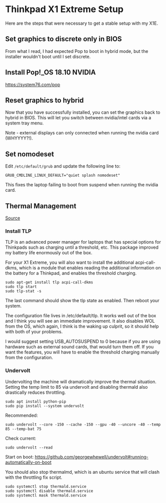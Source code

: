 Thinkpad X1 Extreme Setup
=========================

Here are the steps that were necessary to get a stable setup with my X1E.

## Set graphics to discrete only in BIOS

From what I read, I had expected Pop to boot in hybrid mode, but the installer wouldn't boot until I set discrete.

## Install Pop!_OS 18.10 NVIDIA

https://system76.com/pop

## Reset graphics to hybrid

Now that you have successfully installed, you can set the graphics back to hybrid in BIOS. This will let you switch between nvidia/intel cards via a system tray menu.

Note - external displays can only connected when running the nvidia card (WHYYYY?!).

## Set nomodeset

Edit `/etc/default/grub` and update the following line to:

```
GRUB_CMDLINE_LINUX_DEFAULT="quiet splash nomodeset"
```

This fixes the laptop failing to boot from suspend when running the nvidia card.

## Thermal Management

[Source](https://old.reddit.com/r/thinkpad/comments/9xye6l/thinkpad_x1_extreme_running_kubuntu_ubuntu_1804/)

### Install TLP

TLP is an advanced power manager for laptops that has special options for Thinkpads such as charging until a threshold, etc. This package improved my battery life enormously out of the box.

For your X1 Extreme, you will also want to install the additional acpi-call-dkms, which is a module that enables reading the additional information on the battery for a Thinkpad, and enables the threshold charging.

```
sudo apt-get install tlp acpi-call-dkms
sudo tlp start
sudo tlp-stat -s
```

The last command should show the tlp state as enabled. Then reboot your system.

The configuration file lives in /etc/default/tlp. It works well out of the box and I think you will see an immediate improvement. It also disables WOL from the OS, which again, I think is the waking up culprit, so it should help with both of your problems.

I would suggest setting USB_AUTOSUSPEND to 0 because if you are using hardware such as external sound cards, that would turn them off. If you want the features, you will have to enable the threshold charging manually from the configuration.

### Undervolt

Undervolting the machine will dramatically improve the thermal situation. Setting the temp limit to 85 via undervolt and disabling thermald also drastically reduces throttling.

```
sudo apt install python-pip
sudo pip install --system undervolt
```

Recommended:

```
sudo undervolt --core -150 --cache -150 --gpu -40 --uncore -40 --temp 85 --temp-bat 75
```

Check current:
```
sudo undervolt --read
```

Start on boot:
https://github.com/georgewhewell/undervolt#running-automatically-on-boot

You should also stop thermalmd, which is an ubuntu service that will clash with the throttling fix script.

```
sudo systemctl stop thermald.service
sudo systemctl disable thermald.service
sudo systemctl mask thermald.service
```
